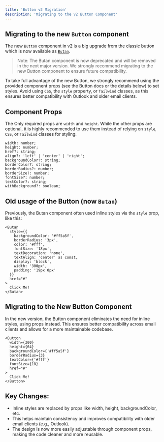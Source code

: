 ```yaml
---
title: 'Button v2 Migration'
description: 'Migrating to the v2 Button Component'
---
```


## Migrating to the new `Button` component

The new `Button` component in v2 is a big upgrade from the classic button which is now available as [`Butan`](/docs/components/butan).

> Note: The Butan component is now deprecated and will be removed in the next major version. We strongly recommend migrating to the new Button component to ensure future compatibility.

To take full advantage of the new Button, we strongly recommend using the provided component props (see the Button docs or the details below) to set styles. Avoid using `CSS`, the `style` property, or `Tailwind` classes, as this ensures better compatibility with Outlook and older email clients.

## Component Props

The Only required props are `width` and `height`. While the other props are optional, it is highly recommended to use them instead of relying on `style`, `CSS`, or `Tailwind` classes for styling.

```tsx
width: number;
height: number;
href?: string;
align?: 'left' | 'center' | 'right';
backgroundColor?: string;
borderColor?: string;
borderRadius?: number;
borderSize?: number;
fontSize?: number;
textColor?: string;
withBackground?: boolean;
```

## Old usage of the Button (now `Butan`)

Previously, the Butan component often used inline styles via the `style` prop, like this:

```tsx
<Butan
  style={{
    backgroundColor: '#ff5a5f',
    borderRadius: '3px',
    color: '#fff',
    fontSize: '18px',
    textDecoration: 'none',
    textAlign: 'center' as const,
    display: 'block',
    width: '300px',
    padding: '19px 0px'
  }}
  href="#"
>
  Click Me!
</Butan>
```

## Migrating to the New Button Component

In the new version, the Button component eliminates the need for inline styles, using props instead. This ensures better compatibility across email clients and allows for a more maintainable codebase.

```tsx
<Button
  width={300}
  height={64}
  backgroundColor={'#ff5a5f'}
  borderRadius={3}
  textColor={'#fff'}
  fontSize={18}
  href="#"
>
  Click Me!
</Button>
```

## Key Changes:

- Inline styles are replaced by props like width, height, backgroundColor, etc.
- This helps maintain consistency and improves compatibility with older email clients (e.g., Outlook).
- The design is now more easily adjustable through component props, making the code cleaner and more reusable.
